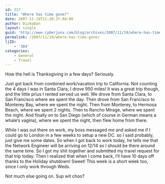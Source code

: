 ```yaml
---
id: 217
title: "Where has time gone?"
date: 2007-11-19T21:20:37-04:00
author: DizkoDan
layout: single
guid: 'http://www.cyberjunx.com/blog/archives/2007/11/19/where-has-time-gone/'
permalink: /2007/11/19/where-has-time-gone/
ljID:
    - '384'
categories:
    - General
    - Travel
---
```


How the hell is Thanksgiving in a few days? Seriously.

Just got back from combined work/vacation trip to California. Not counting the 4 days I was in Santa Clara, I drove 950 miles! It was a great trip though, and the little prius I rented served us well. We drove from Santa Clara, to San Francisco where we spent the day. Then drove from San Francisco to Monterey Bay, where we spent the night. Then from Monterey, to Hermosa Beach, where we spent 2 nights. Then to Rancho Mirage, where we spent the night. And finally on to San Diego (which of course in German means a whale’s vagina), where we spent the night, then flew home from there.

While I was out there on work, my boss messaged me and asked me if I could go to London in a few weeks to setup a new DC. so I said probably, just give me some dates. So when I got back to work today, he tells me that the Network Engineer will be arriving on 12/14 so I should be there around the same time. So I got my shit together and submitted my travel request for that trip today. Then I realized that when I come back, I’ll have 10 days off thanks to the Holiday shutdown! Sweet! This week is a short week too, since I only work through Weds.

Not much else going on. Sup wit choo?